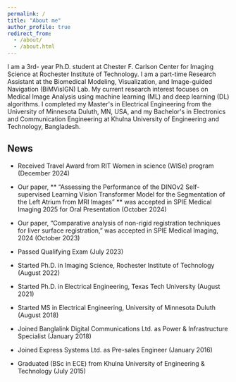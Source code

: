 ```yaml
---
permalink: /
title: "About me"
author_profile: true
redirect_from: 
  - /about/
  - /about.html
---
```

I am a 3rd- year Ph.D. student at Chester F. Carlson Center for Imaging Science at Rochester Institute of Technology. I am a part-time Research Assistant at the Biomedical Modeling, Visualization, and Image-guided Navigation (BiMVisIGN) Lab. My current research interest focuses on Medical Image Analysis using machine learning (ML) and deep learning (DL) algorithms. I completed my Master's in Electrical Engineering from the University of Minnesota Duluth, MN, USA, and my Bachelor's in Electronics and Communication Engineering at Khulna University of Engineering and Technology, Bangladesh.


## News ##

- Received Travel Award from RIT Women in science (WISe) program (December 2024)

- Our paper, ** “Assessing the Performance of the DINOv2 Self-supervised Learning Vision Transformer Model for the Segmentation of the Left Atrium from MRI Images” ** was accepted in SPIE Medical Imaging 2025 for Oral Presentation (October 2024)

- Our paper, “Comparative analysis of non-rigid registration techniques for liver surface registration,” was accepted in SPIE Medical Imaging, 2024 (October 2023)

- Passed Qualifying Exam (July 2023)

- Started Ph.D. in Imaging Science, Rochester Institute of Technology (August 2022)

- Started Ph.D. in Electrical Engineering, Texas Tech University (August 2021)

- Started MS in Electrical Engineering, University of Minnesota Duluth (August 2018)

- Joined Banglalink Digital Communications Ltd. as Power & Infrastructure Specialist (January 2018)

- Joined Express Systems Ltd. as Pre-sales Engineer (January 2016)

- Graduated (BSc in ECE) from Khulna University of Engineering & Technology (July 2015)
